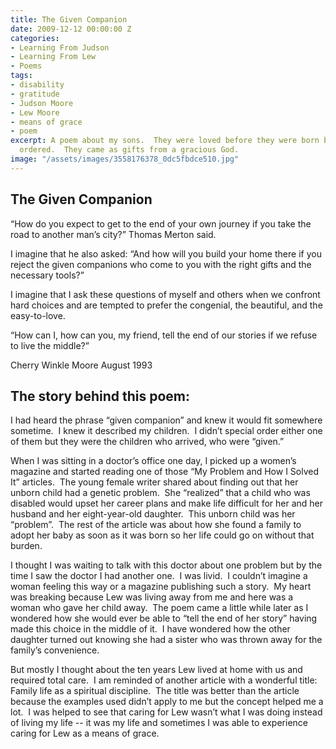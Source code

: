 ```yaml
---
title: The Given Companion
date: 2009-12-12 00:00:00 Z
categories:
- Learning From Judson
- Learning From Lew
- Poems
tags:
- disability
- gratitude
- Judson Moore
- Lew Moore
- means of grace
- poem
excerpt: A poem about my sons.  They were loved before they were born but not special
  ordered.  They came as gifts from a gracious God.
image: "/assets/images/3558176378_0dc5fbdce510.jpg"
---
```


## The Given Companion


“How do you expect
to get to the end of your own journey
if you take the road
to another man’s city?”
Thomas Merton said.

I imagine that he also asked:
“And how will you build your home there
if you reject the given companions
who come to you with the right gifts
and the necessary tools?”

I imagine that I ask these questions
of myself and others
when we confront hard choices
and are tempted to prefer the congenial, the beautiful,
and the easy-to-love.

“How can I, how can you, my friend,
tell the end of our stories
if we refuse to live the middle?”

Cherry Winkle Moore
August 1993


## The story behind this poem:


I had heard the phrase “given companion” and knew it would fit somewhere sometime.  I knew it described my children.  I didn’t special order either one of them but they were the children who arrived, who were “given.”

When I was sitting in a doctor’s office one day, I picked up a women’s magazine and started reading one of those “My Problem and How I Solved It” articles.  The young female writer shared about finding out that her unborn child had a genetic problem.  She “realized” that a child who was disabled would upset her career plans and make life difficult for her and her husband and her eight-year-old daughter.  This unborn child was her “problem”.  The rest of the article was about how she found a family to adopt her baby as soon as it was born so her life could go on without that burden.

I thought I was waiting to talk with this doctor about one problem but by the time I saw the doctor I had another one.  I was livid.  I couldn’t imagine a woman feeling this way or a magazine publishing such a story.  My heart was breaking because Lew was living away from me and here was a woman who gave her child away.  The poem came a little while later as I wondered how she would ever be able to “tell the end of her story” having made this choice in the middle of it.  I have wondered how the other daughter turned out knowing she had a sister who was thrown away for the family’s convenience.

But mostly I thought about the ten years Lew lived at home with us and required total care.  I am reminded of another article with a wonderful title: Family life as a spiritual discipline.  The title was better than the article because the examples used didn’t apply to me but the concept helped me a lot.  I was helped to see that caring for Lew wasn’t what I was doing instead of living my life -- it was my life and sometimes I was able to experience caring for Lew as a means of grace.
